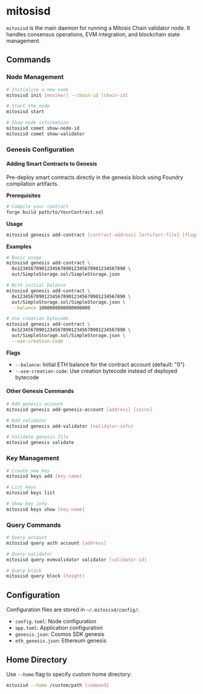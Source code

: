 # mitosisd

`mitosisd` is the main daemon for running a Mitosis Chain validator node. It handles consensus operations, EVM integration, and blockchain state management.

## Commands

### Node Management
```bash
# Initialize a new node
mitosisd init [moniker] --chain-id [chain-id]

# Start the node
mitosisd start

# Show node information
mitosisd comet show-node-id
mitosisd comet show-validator
```

### Genesis Configuration

#### Adding Smart Contracts to Genesis

Pre-deploy smart contracts directly in the genesis block using Foundry compilation artifacts.

**Prerequisites**
```bash
# Compile your contract
forge build path/to/YourContract.sol
```

**Usage**
```bash
mitosisd genesis add-contract [contract-address] [artifact-file] [flags]
```

**Examples**
```bash
# Basic usage
mitosisd genesis add-contract \
  0x1234567890123456789012345678901234567890 \
  out/SimpleStorage.sol/SimpleStorage.json

# With initial balance
mitosisd genesis add-contract \
  0x1234567890123456789012345678901234567890 \
  out/SimpleStorage.sol/SimpleStorage.json \
  --balance 1000000000000000000

# Use creation bytecode
mitosisd genesis add-contract \
  0x1234567890123456789012345678901234567890 \
  out/SimpleStorage.sol/SimpleStorage.json \
  --use-creation-code
```

**Flags**
- `--balance`: Initial ETH balance for the contract account (default: "0")
- `--use-creation-code`: Use creation bytecode instead of deployed bytecode

#### Other Genesis Commands
```bash
# Add genesis account
mitosisd genesis add-genesis-account [address] [coins]

# Add validator
mitosisd genesis add-validator [validator-info]

# Validate genesis file
mitosisd genesis validate
```

### Key Management
```bash
# Create new key
mitosisd keys add [key-name]

# List keys
mitosisd keys list

# Show key info
mitosisd keys show [key-name]
```

### Query Commands
```bash
# Query account
mitosisd query auth account [address]

# Query validator
mitosisd query evmvalidator validator [validator-id]

# Query block
mitosisd query block [height]
```

## Configuration

Configuration files are stored in `~/.mitosisd/config/`:
- `config.toml`: Node configuration
- `app.toml`: Application configuration  
- `genesis.json`: Cosmos SDK genesis
- `eth_genesis.json`: Ethereum genesis

## Home Directory

Use `--home` flag to specify custom home directory:
```bash
mitosisd --home /custom/path [command]
```